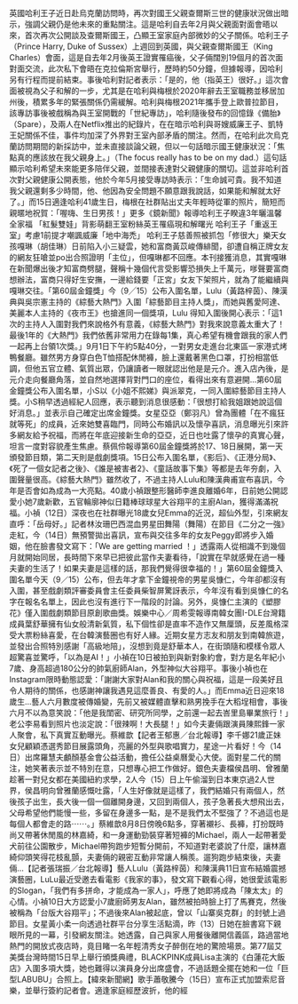 英國哈利王子近日赴烏克蘭訪問時，再次對國王父親查爾斯三世的健康狀況做出暗示，強調父親仍是他未來的重點關注。這是哈利自去年2月與父親面對面會晤以來，首次再次公開談及查爾斯國王，凸顯王室家庭內部微妙的父子關係。哈利王子（Prince Harry, Duke of Sussex）上週回到英國，與父親查爾斯國王（King Charles）會面，這是自去年2月後英王證實罹癌後，父子倆闊別19個月的首次面對面交流，此次私下會晤在克拉倫斯宮舉行，歷時約50分鐘，但據報導，因哈利另有行程而提前結束。事後哈利對記者表示：「是的，他（指英王）很好。」這次會面被視為父子和解的一步，尤其是在哈利與梅根於2020年辭去王室職務並移居加州後，積累多年的緊張關係仍需緩解。哈利與梅根2021年攜手登上歐普拉節目，該專訪事後被戲稱為與王室開戰的「世紀專訪」，哈利隨後發布的回憶錄《備胎》（Spare），及兩人在Netflix推出的紀錄片，在在暗示哈利與哥嫂威廉王子、凱特王妃關係不佳，事件均加深了外界對王室內部矛盾的關注。然而，在哈利此次烏克蘭訪問期間的新採訪中，並未直接談論父親，但以一句話暗示國王健康狀況：「焦點真的應該放在我父親身上。」（The focus really has to be on my dad.）這句話顯示哈利希望未來能更多陪伴父親，並間接表達對父親健康的關切。這並非哈利首次對父親健康公開表態，他於今年5月接受專訪時表示：「生命誠可貴。我不知道我父親還剩多少時間，他、他因為安全問題不願意跟我說話，如果能和解就太好了。」而15日適逢哈利41歲生日，梅根在社群貼出丈夫年輕時從軍的照片，簡短而親暱地祝賀：「喔嗨、生日男孩！」更多《鏡新聞》報導哈利王子睽違3年曬溫馨全家福 「紅髮雙娃」背影萌翻王室粉絲英王罹癌現和解曙光 哈利王子「重返王室」考慮1前提才嘲諷威廉「地中海禿」 哈利王子慈善照被抓包「修很大」樂天女孩嘎琳（胡佳琳）日前陷入小三疑雲，她和富商黃苡峻傳緋聞，卻遭自稱正牌女友的網友狂嗆並po出合照證明「主位」，但嘎琳都不回應。本刊接獲消息，其實嘎琳在新聞爆出後才知富商劈腿，聲稱十幾個代言受影響恐損失上千萬元，嗲聲要富商想辦法，富商只得好生安撫，一邊給錢要「正宮」女友下架照片，就為了能繼續與嘎琳交往。「第60屆金鐘獎」今（9╱15）公布入圍名單，Lulu（黃路梓茵）、陳漢典與吳宗憲主持的《綜藝大熱門》入圍「綜藝節目主持人獎」，而她與舊愛阿達、美麗本人主持的《夜市王》也搶進同一個獎項，Lulu 得知入圍後開心表示：「這1次的主持人入圍對我們來說格外有意義，《綜藝大熱門》對我來說意義太重大了！最後1年的《大熱門》我們依舊非常用力在錄每1集，真心希望有機會跟我的家人們一起再上台領1次獎。」9月1日下午約5點40分，一對男女走進台北東區一家港式烤鴨餐廳。雖然男方身穿白色T恤搭配休閒褲，臉上還戴著黑色口罩，打扮相當低調，但他五官立體、氣質出眾，仍讓讀者一眼就認出他是是元介。進入店內後，是元介走向餐廳角落，並自然地選擇背對門口的座位，看得出來有意避開...第60屆金鐘獎公布入圍名單，小S以《小姐不熙娣》與派翠克，一同入圍綜藝節目主持人獎。小S稍早透過經紀人回應，表示聽到消息很感動：「很想打給我姐跟她說這個好消息。」並表示自己確定出席金鐘獎。女星亞亞（鄭羽凡）曾為團體「在不瘋狂就等死」的成員，近來她雙喜臨門，同時公布婚訊以及懷孕喜訊，消息曝光引來許多網友給予祝福，而將在年底迎接新生命的亞亞，近日也吐露了懷孕的真實心聲，坦言一度對容貌產生焦慮。蔡佩伶報導第60屆金鐘獎將於17、18日展開，第一天頒發節目類，第二天則是戲劇獎項。15日公布入圍名單，《影后》、《正港分局》、《死了一個女記者之後》、《誰是被害者2》、《童話故事下集》等都是去年夯劇，入圍聲量很高。《綜藝大熱門》雖然收了，不過主持人Lulu和陳漢典甫宣布喜訊，今年是否會如為成為一大亮點。40歲小禎跟整形醫師李進良離婚6年，日前她公開認愛小她7歲新歡，五官輪廓神似日籍棒球球星大谷翔平的主廚Alan，獲得滿滿祝福。小禎（12日）深夜也在社群曝光18歲女兒Emma的近況，超仙外型，引來網友直呼：「岳母好。」記者林汝珊巴西混血男星田舞陽（舞陽）在節目《二分之一強》走紅，今（14日）無預警拋出喜訊，宣布與交往多年的女友Peggy即將步入婚姻，他在臉書發文寫下：「We are getting married ！」透露兩人從相識不到幾個月就開始同居，長時間下來早已把彼此當作夫妻看待，「說實在早就感覺在過一種夫妻的生活了！如果夫妻是這樣的話，那我們覺得很幸福的！」第60屆金鐘獎入圍名單今天（9／15）公布，但去年才拿下金鐘視帝的男星吳慷仁，今年卻都沒有入圍，甚至戲劇類評審委員會主任委員柴智屏驚訝表示，今年沒有看到吳慷仁的名字在報名名單上，因此也沒有進行下一階段的討論。另外，吳慷仁主演的《塑膠花》僅入圍戲劇類節目原創歌曲獎。娛樂中心／周希雯報導南韓女團I-DLE台灣籍成員葉舒華擁有仙女般清新氣質，私下個性卻是直率不造作又無厘頭，反差風格深受大票粉絲喜愛，在台韓演藝圈也有好人緣。近期女星方志友和朋友到南韓旅遊，並發出合照特別感謝「高級地陪」，沒想到竟是舒華本人，在街頭隨和模樣令眾人超驚喜並驚呼，「以為是AI！」小禎在10日被拍到與新對象約會，對方是名年紀小7歲、身高超過180公分的帥氣廚師Alan，外型神似大谷翔平。事後小禎也在Instagram限時動態認愛：「謝謝大家對Alan和我的關心與祝福，這是一段美好且令人期待的關係，也感謝神讓我遇見這麼善良、有愛的人。」而Emma近日迎來18歲生...藝人六月數度被傳婚變，先前又被媒體直擊和熟男挽手在大稻埕相會，事後六月不以為意笑說：「他是我閨密、研究所同學，之前還一起去峇里島畢業旅行！」老公李易看到照片也淡定說：「很辣啊！大長腿！」如今夫妻倆跟演員陳熙鋒一家人聚會，私下真實互動曝光。蔡維歆【記者王郁惠／台北報導】李千娜21歲正妹女兒顧穎憑選秀節目展露頭角，亮麗的外型與歌唱實力，星途一片看好！今（14日）出席羅慧夫顱顏基金會公益活動，擔任公益桌曆愛心大使。面對星二代的關注，她笑著表示並不特別在意，只想專心把工作做好。銀色夫妻檔侯昌明、曾雅蘭趁著一對兒女都在美國紐約求學，2人今（15）日上午偷溜到日本東京過2人世界，侯昌明向曾雅蘭感慨吐露，「人生好像就是這樣了，我們結婚只有兩個人，然後孩子出生，長大後一個一個離開身邊，又回到兩個人，孩子急著長大想飛出去，父母希望他們能慢一些，多留在身邊多一點，是不是我們太不堅強了？不過這也是每個人都會走的路⋯⋯。」蔡維歆8月8日傍晚6點多，穿著襯衫、長褲，打扮既時尚又帶著休閒風的林嘉綺，和一身運動勁裝穿著短褲的Michael，兩人一起帶著愛犬前往公園散步，Michael帶狗跑步短暫分開前，不知道對老婆說了什麼，讓林嘉綺仰頭笑得花枝亂顫，夫妻倆的親密互動非常讓人稱羨。遛狗跑步結束後，夫妻倆...【記者張瑞振／台北報導】藝人Lulu（黃路梓茵）和陳漢典11日宣布結婚震撼演藝圈，LuLu最近受邀去看電影《我家的事》，發文寫下觀看心得，她很愛該電影的Slogan，「我們有多拼命，才能成為一家人」，呼應了她即將成為「陳太太」的心情。小禎10日大方認愛小7歲廚師男友Alan，雖然被拍時臉上打了馬賽克，然後被稱為「台版大谷翔平」；不過後來Alan被起底，曾以「山寨吳克群」的封號上過節目。女星黃小柔一向透過社群平台分享生活點滴，昨（13）日她在臉書寫下親眼所見的一幕，引發網友關注。她透露，自己與家人用餐後離開信義區，路過當地熱門的開放式夜店時，竟目睹一名年輕清秀女子醉倒在地的驚險場景。第77屆艾美獎台灣時間15日早上舉行頒獎典禮，BLACKPINK成員Lisa主演的《白蓮花大飯店》入圍多項大獎，她也難得以演員身分出席盛會，不過話題全擺在她和一位「巨型LABUBU」合照上。【緯來新聞網】歌手蕭敬騰今（15日）宣布正式加盟索尼音樂，並舉行簽約記者會。適逢家庭經歷波折，他的經